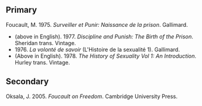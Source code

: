 ## Primary

Foucault, M. 1975. *Surveiller et Punir: Naissance de la prison*. Gallimard.
* (above in English). 1977. *Discipline and Punish: The Birth of the Prison*. Sheridan trans. Vintage.
* 1976\. *La volonté de savoir* (L'Histoire de la sexualité 1). Gallimard.
* (Above in English). 1978. *The History of Sexuality Vol 1: An Introduction*. Hurley trans. Vintage.

## Secondary

Oksala, J. 2005. *Foucault on Freedom*. Cambridge University Press.

